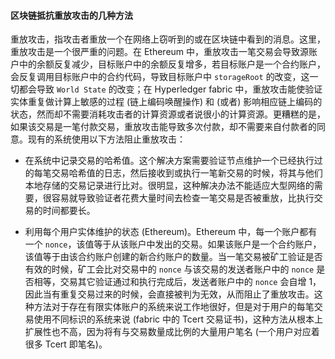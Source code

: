 #### 区块链抵抗重放攻击的几种方法

重放攻击，指攻击者重放一个在网络上窃听到的或在区块链中看到的消息。这里，重放攻击是一个很严重的问题。在 Ethereum 中，重放攻击一笔交易会导致源账户中的余额反复减少，目标账户中的余额反复增多，若目标账户是一个合约账户，会反复调用目标账户中的合约代码，导致目标账户中 `storageRoot` 的改变，这一切都会导致 `World State` 的改变；在 Hyperledger fabric 中，重放攻击能使验证实体重复做计算上敏感的过程 (链上编码唤醒操作) 和 (或者) 影响相应链上编码的状态，然而却不需要消耗攻击者的计算资源或者说很小的计算资源。更糟糕的是，如果该交易是一笔付款交易，重放攻击能导致多次付款，却不需要来自付款者的同意。现有的系统使用以下方法阻止重放攻击：

- 在系统中记录交易的哈希值。这个解决方案需要验证节点维护一个已经执行过的每笔交易哈希值的日志，然后接收到或执行一笔新交易的时候，将其与他们本地存储的交易记录进行比对。很明显，这种解决办法不能适应大型网络的需要，很容易就导致验证者花费大量时间去检查一笔交易是否被重放，比执行交易的时间都要长。

- 利用每个用户实体维护的状态 (Ethereum)。Ethereum 中，每一个账户都有一个 `nonce`，该值等于从该账户中发出的交易。如果该账户是一个合约账户，该值等于由该合约账户创建的新合约账户的数量。当一笔交易被矿工验证是否有效的时候，矿工会比对交易中的 `nonce` 与该交易的发送者账户中的 `nonce` 是否相等，交易其它验证通过和执行完成后，发送者账户中的 `nonce` 会自增 1，因此当有重复交易过来的时候，会直接被判为无效，从而阻止了重放攻击。这种方法对于存在有限实体账户的系统来说工作地很好，但是对于用户的每笔交易使用不同标识的系统来说 (fabric 中的 Tcert 交易证书)，这种方法从根本上扩展性也不高，因为将有与交易数量成比例的大量用户笔名 (一个用户对应着很多 Tcert 即笔名)。
